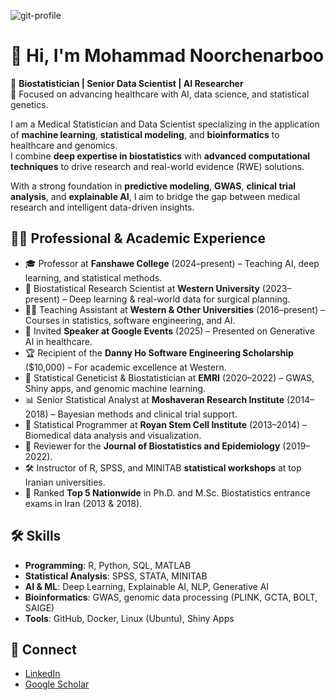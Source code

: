 ![git-profile](https://github.com/user-attachments/assets/bf08ee77-668b-4bb9-8d1e-0b62fe9128a6)


# 👋 Hi, I'm Mohammad Noorchenarboo

🎯 **Biostatistician | Senior Data Scientist | AI Researcher**  
🔬 Focused on advancing healthcare with AI, data science, and statistical genetics.

I am a Medical Statistician and Data Scientist specializing in the application of **machine learning**, **statistical modeling**, and **bioinformatics** to healthcare and genomics.  
I combine **deep expertise in biostatistics** with **advanced computational techniques** to drive research and real-world evidence (RWE) solutions.

With a strong foundation in **predictive modeling**, **GWAS**, **clinical trial analysis**, and **explainable AI**, I aim to bridge the gap between medical research and intelligent data-driven insights.


## 🧑‍💼 Professional & Academic Experience

- 🎓 Professor at **Fanshawe College** (2024–present) – Teaching AI, deep learning, and statistical methods.
- 🧠 Biostatistical Research Scientist at **Western University** (2023–present) – Deep learning & real-world data for surgical planning.
- 👨‍🏫 Teaching Assistant at **Western & Other Universities** (2016–present) – Courses in statistics, software engineering, and AI.
- 🎤 Invited **Speaker at Google Events** (2025) – Presented on Generative AI in healthcare.
- 🏆 Recipient of the **Danny Ho Software Engineering Scholarship** ($10,000) – For academic excellence at Western.
- 🧬 Statistical Geneticist & Biostatistician at **EMRI** (2020–2022) – GWAS, Shiny apps, and genomic machine learning.
- 📊 Senior Statistical Analyst at **Moshaveran Research Institute** (2014–2018) – Bayesian methods and clinical trial support.
- 🧾 Statistical Programmer at **Royan Stem Cell Institute** (2013–2014) – Biomedical data analysis and visualization.
- 📝 Reviewer for the **Journal of Biostatistics and Epidemiology** (2019–2022).
- 🛠️ Instructor of R, SPSS, and MINITAB **statistical workshops** at top Iranian universities.
- 🥇 Ranked **Top 5 Nationwide** in Ph.D. and M.Sc. Biostatistics entrance exams in Iran (2013 & 2018).


## 🛠️ Skills

- **Programming**: R, Python, SQL, MATLAB
- **Statistical Analysis**: SPSS, STATA, MINITAB
- **AI & ML**: Deep Learning, Explainable AI, NLP, Generative AI
- **Bioinformatics**: GWAS, genomic data processing (PLINK, GCTA, BOLT, SAIGE)
- **Tools**: GitHub, Docker, Linux (Ubuntu), Shiny Apps


## 🔗 Connect

- [LinkedIn](https://www.linkedin.com/in/mnoorchenar)
- [Google Scholar](https://scholar.google.com/citations?user=nn_Toq0AAAAJ&hl=en)
